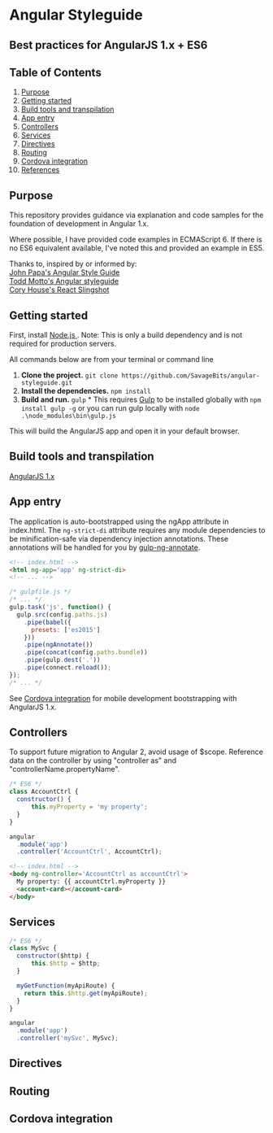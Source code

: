 # Angular Styleguide

## Best practices for AngularJS 1.x + ES6

## Table of Contents

  1. [Purpose](#purpose)
  1. [Getting started](#getting-started)
  1. [Build tools and transpilation](#build-tools-and-transpilation)
  1. [App entry](#app-entry)
  1. [Controllers](#controllers)
  1. [Services](#services)
  1. [Directives](#directives)
  1. [Routing](#routing)
  1. [Cordova integration](#cordova-integration)
  1. [References](#references)

## Purpose

This repository provides guidance via explanation and code samples for the foundation of development in Angular 1.x.

Where possible, I have provided code examples in ECMAScript 6. If there is no ES6 equivalent available, I've noted this and provided an example in ES5.

Thanks to, inspired by or informed by:  
[John Papa's Angular Style Guide](https://github.com/johnpapa/angular-styleguide)  
[Todd Motto's Angular styleguide](https://github.com/toddmotto/angular-styleguide)  
[Cory House's React Slingshot](https://github.com/coryhouse/react-slingshot)  


## Getting started

First, install [Node.js ](https://nodejs.org/en/download/). Note: This is only a build dependency and is not required for production servers.

All commands below are from your terminal or command line

  1. **Clone the project.** `git clone https://github.com/SavageBits/angular-styleguide.git`
  1. **Install the dependencies.** `npm install`
  1. **Build and run.** `gulp`
    * This requires [Gulp](http://gulpjs.com/) to be installed globally with `npm install gulp -g` or you can run gulp locally with `node .\node_modules\bin\gulp.js`

This will build the AngularJS app and open it in your default browser.

## Build tools and transpilation

[AngularJS 1.x](http://www.angularjs.org)


## App entry

The application is auto-bootstrapped using the ngApp attribute in index.html. The `ng-strict-di` attribute requires any module dependencies to be minification-safe via dependency injection annotations. These annotations will be handled for you by [gulp-ng-annotate](https://www.npmjs.com/package/gulp-ng-annotate).

```html
<!-- index.html -->
<html ng-app='app' ng-strict-di>
<!-- ... -->
```

```javascript
/* gulpfile.js */
/* ... */
gulp.task('js', function() {
  gulp.src(config.paths.js)
    .pipe(babel({
      presets: ['es2015']
    }))
    .pipe(ngAnnotate())
    .pipe(concat(config.paths.bundle))
    .pipe(gulp.dest('.'))
    .pipe(connect.reload());
});
/* ... */
```

See [Cordova integration](#cordova-integration) for mobile development bootstrapping with AngularJS 1.x.

## Controllers

To support future migration to Angular 2, avoid usage of $scope. Reference data on the controller by using "controller as" and "controllerName.propertyName".

```javascript
/* ES6 */
class AccountCtrl {
  constructor() {
      this.myProperty = 'my property';
  }
}

angular
  .module('app')
  .controller('AccountCtrl', AccountCtrl);
```
```html
<!-- index.html -->
<body ng-controller='AccountCtrl as accountCtrl'>
  My property: {{ accountCtrl.myProperty }}
  <account-card></account-card>
</body>
```

## Services

```javascript
/* ES6 */
class MySvc {
  constructor($http) {    
      this.$http = $http;
  }

  myGetFunction(myApiRoute) {
    return this.$http.get(myApiRoute);
  }
}

angular
  .module('app')
  .controller('mySvc', MySvc);
```


## Directives

## Routing

## Cordova integration
